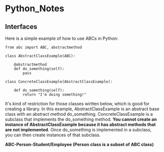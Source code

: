# Python_Notes
## Interfaces
Here is a simple example of how to use ABCs in Python:

```
from abc import ABC, abstractmethod

class AbstractClassExample(ABC):
    
    @abstractmethod
    def do_something(self):
        pass

class ConcreteClassExample(AbstractClassExample):
    
    def do_something(self):
        return "I'm doing something!"
```

It's kind of restriction for those classes wirtten below, which is good for creating a library.
In this example, AbstractClassExample is an abstract base class with an abstract method do_something. ConcreteClassExample is a subclass that implements the do_something method. **You cannot create an instance of AbstractClassExample because it has abstract methods that are not implemented**. Once do_something is implemented in a subclass, you can then create instances of that subclass.

**ABC-Person-Student/Employee (Person class is a subset of ABC class)**

